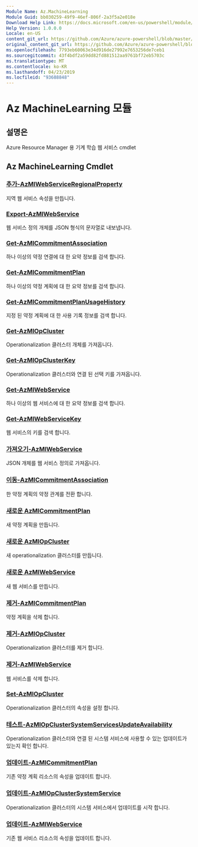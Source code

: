 ```yaml
---
Module Name: Az.MachineLearning
Module Guid: bb030259-49f9-46ef-806f-2a3f5a2e018e
Download Help Link: https://docs.microsoft.com/en-us/powershell/module/az.machinelearning
Help Version: 1.0.0.0
Locale: en-US
content_git_url: https://github.com/Azure/azure-powershell/blob/master/src/MachineLearning/MachineLearning/help/Az.MachineLearning.md
original_content_git_url: https://github.com/Azure/azure-powershell/blob/master/src/MachineLearning/MachineLearning/help/Az.MachineLearning.md
ms.openlocfilehash: 7793eb60063e34d916de27992e7653256de7ceb1
ms.sourcegitcommit: 43f4bdf2a59dd82fd881512aa9761bf72eb5703c
ms.translationtype: MT
ms.contentlocale: ko-KR
ms.lasthandoff: 04/23/2019
ms.locfileid: "93688848"
---
```

# Az MachineLearning 모듈
## 설명은
Azure Resource Manager 용 기계 학습 웹 서비스 cmdlet

## Az MachineLearning Cmdlet
### [추가-AzMlWebServiceRegionalProperty](Add-AzMlWebServiceRegionalProperty.md)
지역 웹 서비스 속성을 만듭니다.

### [Export-AzMlWebService](Export-AzMlWebService.md)
웹 서비스 정의 개체를 JSON 형식의 문자열로 내보냅니다.

### [Get-AzMlCommitmentAssociation](Get-AzMlCommitmentAssociation.md)
하나 이상의 약정 연결에 대 한 요약 정보를 검색 합니다.

### [Get-AzMlCommitmentPlan](Get-AzMlCommitmentPlan.md)
하나 이상의 약정 계획에 대 한 요약 정보를 검색 합니다.

### [Get-AzMlCommitmentPlanUsageHistory](Get-AzMlCommitmentPlanUsageHistory.md)
지정 된 약정 계획에 대 한 사용 기록 정보를 검색 합니다.

### [Get-AzMlOpCluster](Get-AzMlOpCluster.md)
Operationalization 클러스터 개체를 가져옵니다.

### [Get-AzMlOpClusterKey](Get-AzMlOpClusterKey.md)
Operationalization 클러스터와 연결 된 선택 키를 가져옵니다.

### [Get-AzMlWebService](Get-AzMlWebService.md)
하나 이상의 웹 서비스에 대 한 요약 정보를 검색 합니다.

### [Get-AzMlWebServiceKey](Get-AzMlWebServiceKey.md)
웹 서비스의 키를 검색 합니다.

### [가져오기-AzMlWebService](Import-AzMlWebService.md)
JSON 개체를 웹 서비스 정의로 가져옵니다.

### [이동-AzMlCommitmentAssociation](Move-AzMlCommitmentAssociation.md)
한 약정 계획의 약정 관계를 전환 합니다.

### [새로운 AzMlCommitmentPlan](New-AzMlCommitmentPlan.md)
새 약정 계획을 만듭니다.

### [새로운 AzMlOpCluster](New-AzMlOpCluster.md)
새 operationalization 클러스터를 만듭니다.

### [새로운 AzMlWebService](New-AzMlWebService.md)
새 웹 서비스를 만듭니다.

### [제거-AzMlCommitmentPlan](Remove-AzMlCommitmentPlan.md)
약정 계획을 삭제 합니다.

### [제거-AzMlOpCluster](Remove-AzMlOpCluster.md)
Operationalization 클러스터를 제거 합니다.

### [제거-AzMlWebService](Remove-AzMlWebService.md)
웹 서비스를 삭제 합니다.

### [Set-AzMlOpCluster](Set-AzMlOpCluster.md)
Operationalization 클러스터의 속성을 설정 합니다.

### [테스트-AzMlOpClusterSystemServicesUpdateAvailability](Test-AzMlOpClusterSystemServicesUpdateAvailability.md)
Operationalization 클러스터와 연결 된 시스템 서비스에 사용할 수 있는 업데이트가 있는지 확인 합니다.

### [업데이트-AzMlCommitmentPlan](Update-AzMlCommitmentPlan.md)
기존 약정 계획 리소스의 속성을 업데이트 합니다.

### [업데이트-AzMlOpClusterSystemService](Update-AzMlOpClusterSystemService.md)
Operationalization 클러스터의 시스템 서비스에서 업데이트를 시작 합니다.

### [업데이트-AzMlWebService](Update-AzMlWebService.md)
기존 웹 서비스 리소스의 속성을 업데이트 합니다.


